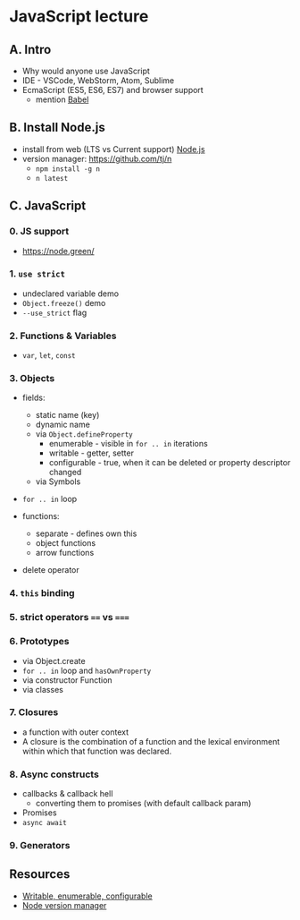 # JavaScript lecture

## A. Intro
- Why would anyone use JavaScript
- IDE - VSCode, WebStorm, Atom, Sublime
- EcmaScript (ES5, ES6, ES7) and browser support
  - mention [Babel](https://babeljs.io/repl/)

## B. Install Node.js
- install from web (LTS vs Current support) [Node.js](https://nodejs.org/en/)
- version manager: <https://github.com/tj/n>
  - `npm install -g n`
  - `n latest`

## C. JavaScript
  ### 0. JS support
  - <https://node.green/>

  ### 1. `use strict` 
  - undeclared variable demo
  - `Object.freeze()` demo
  - `--use_strict` flag

  ### 2. Functions & Variables
  - `var`, `let`, `const`
  
  ### 3. Objects
  - fields:
    - static name (key)
    - dynamic name
    - via `Object.defineProperty`
      - enumerable - visible in `for .. in` iterations
      - writable - getter, setter
      - configurable - true, when it can be deleted or property descriptor changed
    - via Symbols

  - `for .. in` loop
  - functions:
    - separate - defines own this
    - object functions
    - arrow functions
  - delete operator

  ### 4. `this` binding

  ### 5. strict operators `==` vs `===`

  ### 6. Prototypes
  - via Object.create
  - `for .. in` loop and `hasOwnProperty`
  - via constructor Function
  - via classes

  ### 7. Closures
  - a function with outer context
  - A closure is the combination of a function and the lexical environment within which that function was declared.

  ### 8. Async constructs
  - callbacks & callback hell
    - converting them to promises (with default callback param)
  - Promises
  - `async await`

  ### 9. Generators

## Resources
- [Writable, enumerable, configurable](http://arqex.com/967/javascript-properties-enumerable-writable-configurable)
- [Node version manager](https://github.com/tj/n)
